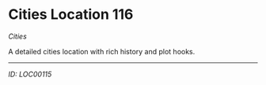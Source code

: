 # Cities Location 116

*Cities*

A detailed cities location with rich history and plot hooks.

---
*ID: LOC00115*